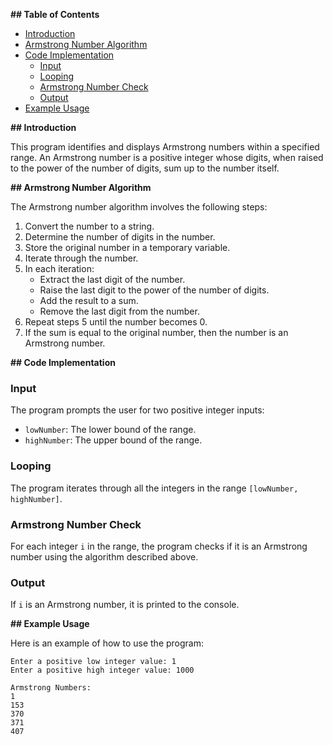 **## Table of Contents**

- [Introduction](#introduction)
- [Armstrong Number Algorithm](#armstrong-number-algorithm)
- [Code Implementation](#code-implementation)
  - [Input](#input)
  - [Looping](#looping)
  - [Armstrong Number Check](#armstrong-number-check)
  - [Output](#output)
- [Example Usage](#example-usage)

**## Introduction**

This program identifies and displays Armstrong numbers within a specified range. An Armstrong number is a positive integer whose digits, when raised to the power of the number of digits, sum up to the number itself.

**## Armstrong Number Algorithm**

The Armstrong number algorithm involves the following steps:

1. Convert the number to a string.
2. Determine the number of digits in the number.
3. Store the original number in a temporary variable.
4. Iterate through the number.
5. In each iteration:
   - Extract the last digit of the number.
   - Raise the last digit to the power of the number of digits.
   - Add the result to a sum.
   - Remove the last digit from the number.
6. Repeat steps 5 until the number becomes 0.
7. If the sum is equal to the original number, then the number is an Armstrong number.

**## Code Implementation**

### Input

The program prompts the user for two positive integer inputs:

- `lowNumber`: The lower bound of the range.
- `highNumber`: The upper bound of the range.

### Looping

The program iterates through all the integers in the range `[lowNumber, highNumber]`.

### Armstrong Number Check

For each integer `i` in the range, the program checks if it is an Armstrong number using the algorithm described above.

### Output

If `i` is an Armstrong number, it is printed to the console.

**## Example Usage**

Here is an example of how to use the program:

```
Enter a positive low integer value: 1
Enter a positive high integer value: 1000

Armstrong Numbers:
1
153
370
371
407
```